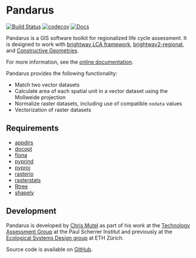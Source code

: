 # Pandarus

[![Build Status](https://travis-ci.org/cmutel/pandarus.svg?branch=master)](https://travis-ci.org/cmutel/pandarus) [![codecov](https://codecov.io/gh/cmutel/pandarus/branch/master/graph/badge.svg)](https://codecov.io/gh/cmutel/pandarus)
 [![Docs](https://readthedocs.org/projects/pandarus/badge/?version=latest)](http://pandarus.readthedocs.io/?badge=latest)


Pandarus is a GIS software toolkit for regionalized life cycle assessment. It is designed to work with [brightway LCA framework](https://brightwaylca.org), [brightway2-regional](https://bitbucket.org/cmutel/brightway2-regional), and [Constructive Geometries](https://bitbucket.org/cmutel/constructive-geometries).

For more information, see the [online documentation](https://pandarus.readthedocs.io/).

Pandarus provides the following functionality:

* Match two vector datasets
* Calculate area of each spatial unit in a vector dataset using the Mollweide projection
* Normalize raster datasets, including use of compatible `nodata` values
* Vectorization of raster datasets

## Requirements

* [appdirs](https://pypi.python.org/pypi/appdirs)
* [docopt](http://docopt.org/)
* [fiona](https://pypi.python.org/pypi/Fiona)
* [pyprind](https://pypi.python.org/pypi/PyPrind/)
* [pyproj](https://pypi.python.org/pypi/pyproj)
* [rasterio](https://github.com/mapbox/rasterio)
* [rasterstats](https://pypi.python.org/pypi/rasterstats)
* [Rtree](https://pypi.python.org/pypi/Rtree/)
* [shapely](https://pypi.python.org/pypi/Shapely)

## Development

Pandarus is developed by [Chris Mutel](https://chris.mutel.org/) as part of his work at the [Technology Assessment Group](https://www.psi.ch/ta/technology-assessment) at the Paul Scherrer Institut and previously at the [Ecological Systems Design group](http://www.ifu.ethz.ch/ESD/index_EN) at ETH Zürich.

Source code is available on [GitHub](https://github.com/cmutel/pandarus).
